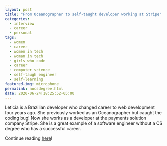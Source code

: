 ```yaml
---
layout: post
title: "From Oceanographer to self-taught developer working at Stripe"
categories:
  - interview
  - career
  - personal
tags:
  - women
  - career
  - women in tech
  - woman in tech
  - girls who code
  - career
  - computer science
  - self-taugh engineer
  - self-learning
featured-img: microphone
permalink: nocsdegree.html
date: 2020-06-24T18:25:52-05:00
---
```


Leticia is a Brazilian developer who changed career to web development four years ago. She previously worked as an Oceanographer but caught the coding bug! Now she works as a developer at the payments solution company Stripe. She is a great example of a software engineer without a CS degree who has a successful career.

Continue reading [here](https://www.nocsdegree.com/oceanographer-self-taught-developer-stripe/)!